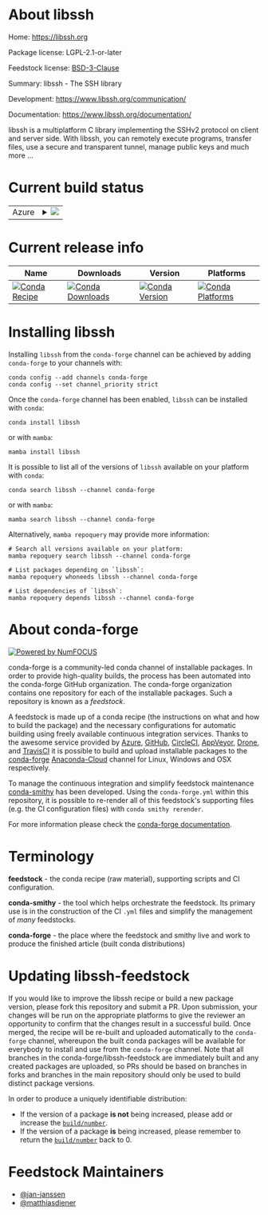 About libssh
============

Home: https://libssh.org

Package license: LGPL-2.1-or-later

Feedstock license: [BSD-3-Clause](https://github.com/conda-forge/libssh-feedstock/blob/main/LICENSE.txt)

Summary: libssh - The SSH library

Development: https://www.libssh.org/communication/

Documentation: https://www.libssh.org/documentation/

libssh is a multiplatform C library implementing the SSHv2 protocol
on client and server side. With libssh, you can remotely execute
programs, transfer files, use a secure and transparent tunnel,
manage public keys and much more ...


Current build status
====================


<table>
    
  <tr>
    <td>Azure</td>
    <td>
      <details>
        <summary>
          <a href="https://dev.azure.com/conda-forge/feedstock-builds/_build/latest?definitionId=6813&branchName=main">
            <img src="https://dev.azure.com/conda-forge/feedstock-builds/_apis/build/status/libssh-feedstock?branchName=main">
          </a>
        </summary>
        <table>
          <thead><tr><th>Variant</th><th>Status</th></tr></thead>
          <tbody><tr>
              <td>linux_64_openssl1.1.1</td>
              <td>
                <a href="https://dev.azure.com/conda-forge/feedstock-builds/_build/latest?definitionId=6813&branchName=main">
                  <img src="https://dev.azure.com/conda-forge/feedstock-builds/_apis/build/status/libssh-feedstock?branchName=main&jobName=linux&configuration=linux%20linux_64_openssl1.1.1" alt="variant">
                </a>
              </td>
            </tr><tr>
              <td>linux_64_openssl3</td>
              <td>
                <a href="https://dev.azure.com/conda-forge/feedstock-builds/_build/latest?definitionId=6813&branchName=main">
                  <img src="https://dev.azure.com/conda-forge/feedstock-builds/_apis/build/status/libssh-feedstock?branchName=main&jobName=linux&configuration=linux%20linux_64_openssl3" alt="variant">
                </a>
              </td>
            </tr><tr>
              <td>linux_aarch64_openssl1.1.1</td>
              <td>
                <a href="https://dev.azure.com/conda-forge/feedstock-builds/_build/latest?definitionId=6813&branchName=main">
                  <img src="https://dev.azure.com/conda-forge/feedstock-builds/_apis/build/status/libssh-feedstock?branchName=main&jobName=linux&configuration=linux%20linux_aarch64_openssl1.1.1" alt="variant">
                </a>
              </td>
            </tr><tr>
              <td>linux_aarch64_openssl3</td>
              <td>
                <a href="https://dev.azure.com/conda-forge/feedstock-builds/_build/latest?definitionId=6813&branchName=main">
                  <img src="https://dev.azure.com/conda-forge/feedstock-builds/_apis/build/status/libssh-feedstock?branchName=main&jobName=linux&configuration=linux%20linux_aarch64_openssl3" alt="variant">
                </a>
              </td>
            </tr><tr>
              <td>linux_ppc64le_openssl1.1.1</td>
              <td>
                <a href="https://dev.azure.com/conda-forge/feedstock-builds/_build/latest?definitionId=6813&branchName=main">
                  <img src="https://dev.azure.com/conda-forge/feedstock-builds/_apis/build/status/libssh-feedstock?branchName=main&jobName=linux&configuration=linux%20linux_ppc64le_openssl1.1.1" alt="variant">
                </a>
              </td>
            </tr><tr>
              <td>linux_ppc64le_openssl3</td>
              <td>
                <a href="https://dev.azure.com/conda-forge/feedstock-builds/_build/latest?definitionId=6813&branchName=main">
                  <img src="https://dev.azure.com/conda-forge/feedstock-builds/_apis/build/status/libssh-feedstock?branchName=main&jobName=linux&configuration=linux%20linux_ppc64le_openssl3" alt="variant">
                </a>
              </td>
            </tr><tr>
              <td>osx_64_openssl1.1.1</td>
              <td>
                <a href="https://dev.azure.com/conda-forge/feedstock-builds/_build/latest?definitionId=6813&branchName=main">
                  <img src="https://dev.azure.com/conda-forge/feedstock-builds/_apis/build/status/libssh-feedstock?branchName=main&jobName=osx&configuration=osx%20osx_64_openssl1.1.1" alt="variant">
                </a>
              </td>
            </tr><tr>
              <td>osx_64_openssl3</td>
              <td>
                <a href="https://dev.azure.com/conda-forge/feedstock-builds/_build/latest?definitionId=6813&branchName=main">
                  <img src="https://dev.azure.com/conda-forge/feedstock-builds/_apis/build/status/libssh-feedstock?branchName=main&jobName=osx&configuration=osx%20osx_64_openssl3" alt="variant">
                </a>
              </td>
            </tr><tr>
              <td>osx_arm64_openssl1.1.1</td>
              <td>
                <a href="https://dev.azure.com/conda-forge/feedstock-builds/_build/latest?definitionId=6813&branchName=main">
                  <img src="https://dev.azure.com/conda-forge/feedstock-builds/_apis/build/status/libssh-feedstock?branchName=main&jobName=osx&configuration=osx%20osx_arm64_openssl1.1.1" alt="variant">
                </a>
              </td>
            </tr><tr>
              <td>osx_arm64_openssl3</td>
              <td>
                <a href="https://dev.azure.com/conda-forge/feedstock-builds/_build/latest?definitionId=6813&branchName=main">
                  <img src="https://dev.azure.com/conda-forge/feedstock-builds/_apis/build/status/libssh-feedstock?branchName=main&jobName=osx&configuration=osx%20osx_arm64_openssl3" alt="variant">
                </a>
              </td>
            </tr>
          </tbody>
        </table>
      </details>
    </td>
  </tr>
</table>

Current release info
====================

| Name | Downloads | Version | Platforms |
| --- | --- | --- | --- |
| [![Conda Recipe](https://img.shields.io/badge/recipe-libssh-green.svg)](https://anaconda.org/conda-forge/libssh) | [![Conda Downloads](https://img.shields.io/conda/dn/conda-forge/libssh.svg)](https://anaconda.org/conda-forge/libssh) | [![Conda Version](https://img.shields.io/conda/vn/conda-forge/libssh.svg)](https://anaconda.org/conda-forge/libssh) | [![Conda Platforms](https://img.shields.io/conda/pn/conda-forge/libssh.svg)](https://anaconda.org/conda-forge/libssh) |

Installing libssh
=================

Installing `libssh` from the `conda-forge` channel can be achieved by adding `conda-forge` to your channels with:

```
conda config --add channels conda-forge
conda config --set channel_priority strict
```

Once the `conda-forge` channel has been enabled, `libssh` can be installed with `conda`:

```
conda install libssh
```

or with `mamba`:

```
mamba install libssh
```

It is possible to list all of the versions of `libssh` available on your platform with `conda`:

```
conda search libssh --channel conda-forge
```

or with `mamba`:

```
mamba search libssh --channel conda-forge
```

Alternatively, `mamba repoquery` may provide more information:

```
# Search all versions available on your platform:
mamba repoquery search libssh --channel conda-forge

# List packages depending on `libssh`:
mamba repoquery whoneeds libssh --channel conda-forge

# List dependencies of `libssh`:
mamba repoquery depends libssh --channel conda-forge
```


About conda-forge
=================

[![Powered by
NumFOCUS](https://img.shields.io/badge/powered%20by-NumFOCUS-orange.svg?style=flat&colorA=E1523D&colorB=007D8A)](https://numfocus.org)

conda-forge is a community-led conda channel of installable packages.
In order to provide high-quality builds, the process has been automated into the
conda-forge GitHub organization. The conda-forge organization contains one repository
for each of the installable packages. Such a repository is known as a *feedstock*.

A feedstock is made up of a conda recipe (the instructions on what and how to build
the package) and the necessary configurations for automatic building using freely
available continuous integration services. Thanks to the awesome service provided by
[Azure](https://azure.microsoft.com/en-us/services/devops/), [GitHub](https://github.com/),
[CircleCI](https://circleci.com/), [AppVeyor](https://www.appveyor.com/),
[Drone](https://cloud.drone.io/welcome), and [TravisCI](https://travis-ci.com/)
it is possible to build and upload installable packages to the
[conda-forge](https://anaconda.org/conda-forge) [Anaconda-Cloud](https://anaconda.org/)
channel for Linux, Windows and OSX respectively.

To manage the continuous integration and simplify feedstock maintenance
[conda-smithy](https://github.com/conda-forge/conda-smithy) has been developed.
Using the ``conda-forge.yml`` within this repository, it is possible to re-render all of
this feedstock's supporting files (e.g. the CI configuration files) with ``conda smithy rerender``.

For more information please check the [conda-forge documentation](https://conda-forge.org/docs/).

Terminology
===========

**feedstock** - the conda recipe (raw material), supporting scripts and CI configuration.

**conda-smithy** - the tool which helps orchestrate the feedstock.
                   Its primary use is in the construction of the CI ``.yml`` files
                   and simplify the management of *many* feedstocks.

**conda-forge** - the place where the feedstock and smithy live and work to
                  produce the finished article (built conda distributions)


Updating libssh-feedstock
=========================

If you would like to improve the libssh recipe or build a new
package version, please fork this repository and submit a PR. Upon submission,
your changes will be run on the appropriate platforms to give the reviewer an
opportunity to confirm that the changes result in a successful build. Once
merged, the recipe will be re-built and uploaded automatically to the
`conda-forge` channel, whereupon the built conda packages will be available for
everybody to install and use from the `conda-forge` channel.
Note that all branches in the conda-forge/libssh-feedstock are
immediately built and any created packages are uploaded, so PRs should be based
on branches in forks and branches in the main repository should only be used to
build distinct package versions.

In order to produce a uniquely identifiable distribution:
 * If the version of a package **is not** being increased, please add or increase
   the [``build/number``](https://docs.conda.io/projects/conda-build/en/latest/resources/define-metadata.html#build-number-and-string).
 * If the version of a package **is** being increased, please remember to return
   the [``build/number``](https://docs.conda.io/projects/conda-build/en/latest/resources/define-metadata.html#build-number-and-string)
   back to 0.

Feedstock Maintainers
=====================

* [@jan-janssen](https://github.com/jan-janssen/)
* [@matthiasdiener](https://github.com/matthiasdiener/)

